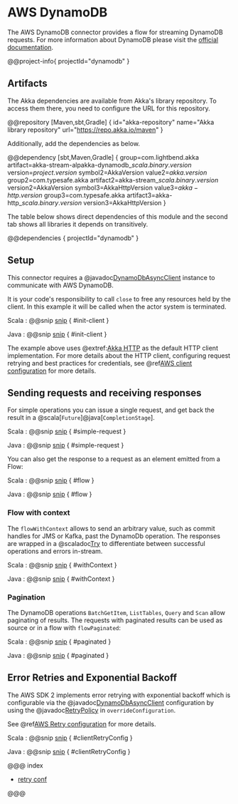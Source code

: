 # AWS DynamoDB

The AWS DynamoDB connector provides a flow for streaming DynamoDB requests. For more information about DynamoDB please visit the [official documentation](https://aws.amazon.com/dynamodb/).

@@project-info{ projectId="dynamodb" }

## Artifacts

The Akka dependencies are available from Akka's library repository. To access them there, you need to configure the URL for this repository.

@@repository [Maven,sbt,Gradle] {
id="akka-repository"
name="Akka library repository"
url="https://repo.akka.io/maven"
}

Additionally, add the dependencies as below.

@@dependency [sbt,Maven,Gradle] {
  group=com.lightbend.akka
  artifact=akka-stream-alpakka-dynamodb_$scala.binary.version$
  version=$project.version$
  symbol2=AkkaVersion
  value2=$akka.version$
  group2=com.typesafe.akka
  artifact2=akka-stream_$scala.binary.version$
  version2=AkkaVersion
  symbol3=AkkaHttpVersion
  value3=$akka-http.version$
  group3=com.typesafe.akka
  artifact3=akka-http_$scala.binary.version$
  version3=AkkaHttpVersion
}

The table below shows direct dependencies of this module and the second tab shows all libraries it depends on transitively.

@@dependencies { projectId="dynamodb" }


## Setup

This connector requires a @javadoc[DynamoDbAsyncClient](software.amazon.awssdk.services.dynamodb.DynamoDbAsyncClient) instance to communicate with AWS DynamoDB.

It is your code's responsibility to call `close` to free any resources held by the client. In this example it will be called when the actor system is terminated.

Scala
: @@snip [snip](/dynamodb/src/test/scala/docs/scaladsl/ExampleSpec.scala) { #init-client }

Java
: @@snip [snip](/dynamodb/src/test/java/docs/javadsl/ExampleTest.java) { #init-client }

The example above uses @extref:[Akka HTTP](akka-http:) as the default HTTP client implementation. For more details about the HTTP client, configuring request retrying and best practices for credentials, see @ref[AWS client configuration](aws-shared-configuration.md) for more details.


## Sending requests and receiving responses

For simple operations you can issue a single request, and get back the result in a @scala[`Future`]@java[`CompletionStage`].

Scala
: @@snip [snip](/dynamodb/src/test/scala/docs/scaladsl/ExampleSpec.scala) { #simple-request }

Java
: @@snip [snip](/dynamodb/src/test/java/docs/javadsl/ExampleTest.java) { #simple-request }

You can also get the response to a request as an element emitted from a Flow:

Scala
: @@snip [snip](/dynamodb/src/test/scala/docs/scaladsl/ExampleSpec.scala) { #flow }

Java
: @@snip [snip](/dynamodb/src/test/java/docs/javadsl/ExampleTest.java) { #flow }


### Flow with context

The `flowWithContext` allows to send an arbitrary value, such as commit handles for JMS or Kafka, past the DynamoDb operation.
The responses are wrapped in a @scaladoc[Try](scala.util.Try) to differentiate between successful operations and errors in-stream.

Scala
: @@snip [snip](/dynamodb/src/test/scala/docs/scaladsl/ExampleSpec.scala) { #withContext }

Java
: @@snip [snip](/dynamodb/src/test/java/docs/javadsl/ExampleTest.java) { #withContext }


### Pagination

The DynamoDB operations `BatchGetItem`, `ListTables`, `Query` and `Scan` allow paginating of results.
The requests with paginated results can be used as source or in a flow with `flowPaginated`:

Scala
: @@snip [snip](/dynamodb/src/test/scala/docs/scaladsl/ExampleSpec.scala) { #paginated }

Java
: @@snip [snip](/dynamodb/src/test/java/docs/javadsl/ExampleTest.java) { #paginated }


## Error Retries and Exponential Backoff

The AWS SDK 2 implements error retrying with exponential backoff which is configurable via the @javadoc[DynamoDbAsyncClient](software.amazon.awssdk.services.dynamodb.DynamoDbAsyncClient) configuration by using the @javadoc[RetryPolicy](software.amazon.awssdk.core.retry.RetryPolicy) in `overrideConfiguration`.

See @ref[AWS Retry configuration](aws-shared-configuration.md) for more details.

Scala
: @@snip [snip](/dynamodb/src/test/scala/docs/scaladsl/RetrySpec.scala) { #clientRetryConfig }

Java
: @@snip [snip](/dynamodb/src/test/java/docs/javadsl/RetryTest.java) { #clientRetryConfig }

@@@ index

* [retry conf](aws-shared-configuration.md)

@@@
